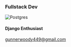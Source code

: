 ### Fullstack Dev
![Postgres](https://img.shields.io/badge/postgres-%23316192.svg?style=for-the-badge&logo=postgresql&logoColor=white)
#### Django Enthusiast
gunnerwoody449@gmail.com
